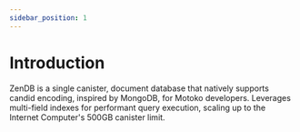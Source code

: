 ```yaml
---
sidebar_position: 1
---
```


# Introduction

ZenDB is a single canister, document database that natively supports candid encoding, inspired by MongoDB, for Motoko developers. Leverages multi-field indexes for performant query execution, scaling up to the Internet Computer's 500GB canister limit.
